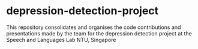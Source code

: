 # depression-detection-project
This repository consolidates and organises the code contributions and presentations made by the team for the depression detection project at the Speech and Languages Lab NTU, Singapore

